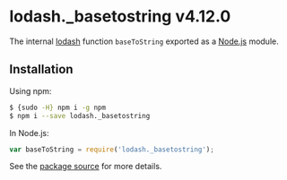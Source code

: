# lodash._basetostring v4.12.0

The internal [lodash](https://lodash.com/) function `baseToString` exported as a [Node.js](https://nodejs.org/) module.

## Installation

Using npm:
```bash
$ {sudo -H} npm i -g npm
$ npm i --save lodash._basetostring
```

In Node.js:
```js
var baseToString = require('lodash._basetostring');
```

See the [package source](https://github.com/lodash/lodash/blob/4.12.0-npm-packages/lodash._basetostring) for more details.
